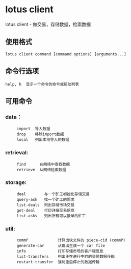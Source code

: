 # lotus client

lotus client - 做交易，存储数据，检索数据

## 使用格式

```
lotus client command [command options] [arguments...]
```

## 命令行选项

```
help, h  显示一个命令的命令或帮助列表
```



## 可用命令

### data：

```
	 import  导入数据
     drop    移除import数据
     local   列出本地导入的数据
```

### retrieval:

```
	 find      在网络中查找数据
     retrieve  从网络检索数据
```

### storage:

```
     deal        与一个矿工初始化存储交易
     query-ask   找一个矿工的需求
     list-deals  列出存储市场交易
     get-deal    打印详细交易信息
     list-asks   列出所有可以接单的矿工
```

### util:

```
	 commP             计算出块文件的 piece-cid (commP)
     generate-car      从输出生成一个 car file
     info              打印存储市场的客户端信息
     list-transfers    列出正在进行中的的交易数据传输
     restart-transfer  强制重启停止的数据传输
```



